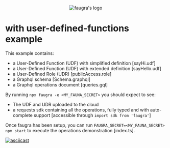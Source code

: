 <p align="center"><img src="https://raw.githubusercontent.com/zvictor/faugra/master/.media/logo.png" alt="faugra's logo" /><p>

# with user-defined-functions example

This example contains:

- a User-Defined Function (UDF) with simplified definition [sayHi.udf]
- a User-Defined Function (UDF) with extended definition [sayHello.udf]
- a User-Defined Role (UDR) [publicAccess.role]
- a Graphql schema [Schema.graphql]
- a Graphql operations document [queries.gql]

By running `npx faugra -e <MY_FAUNA_SECRET>` you should expect to see:

- The UDF and UDR uploaded to the cloud
- a requests sdk containing all the operations, fully typed and with auto-complete support [accessible through `import sdk from 'faugra'`]

Once faugra has been setup, you can run `FAUGRA_SECRET=<MY_FAUNA_SECRET> npm start` to execute the operations demonstration [index.ts].

[![asciicast](https://raw.githubusercontent.com/zvictor/faugra/master/.media/examples/with-UDF.gif)](https://asciinema.org/a/361573)
